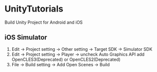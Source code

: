 # UnityTutorials
Build Unity Project for Android and iOS


## iOS Simulator

1. Edit -> Project setting -> Other setting -> Target SDK -> Simulator SDK
2. Edit -> Project setting -> Player -> uncheck Auto Graphics API add OpenCLES3(Deprecated) or OpenCLES2(Deprecated)
3. File -> Build setting -> Add Open Scenes -> Build 
